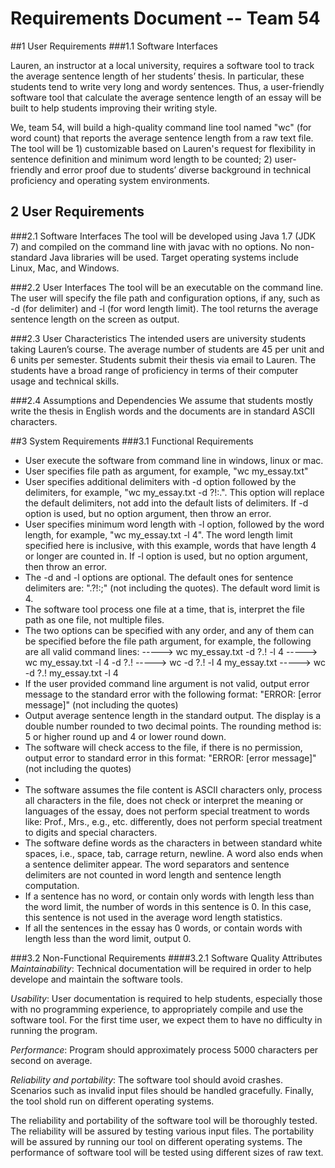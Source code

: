 # **Requirements Document -- Team 54**

##1 User Requirements
###1.1 Software Interfaces

Lauren, an instructor at a local university, requires a software tool to track the average sentence length of her students’ thesis. In particular, these students tend to write very long and wordy sentences. Thus, a user-friendly software tool that calculate the average sentence length of an essay will be built to help students improving their writing style.

We, team 54, will build a high-quality command line tool named "wc" (for word count) that reports the average sentence length from a raw text file. The tool will be 1) customizable based on Lauren's request for flexibility in sentence definition and minimum word length to be counted; 2) user-friendly and error proof due to students’ diverse background in technical proficiency and operating system environments. 

## 2 User Requirements

###2.1 Software Interfaces
The tool will be developed using Java 1.7 (JDK 7) and compiled on the command line with javac with no options. No non-standard Java libraries will be used.  Target operating systems include Linux, Mac, and Windows.

###2.2 User Interfaces
The tool will be an executable on the command line. The user will specify the file path and configuration options, if any, such as -d (for delimiter) and -l (for word length limit). The tool returns the average sentence length on the screen as output. 

###2.3 User Characteristics
The intended users are university students taking Lauren’s course. The average number of students are 45 per unit and 6 units per semester. Students submit their thesis via email to Lauren. The students have a broad range of proficiency in terms of their computer usage and technical skills.

###2.4 Assumptions and Dependencies
We assume that students mostly write the thesis in English words and the documents are in standard ASCII characters.

##3 System Requirements
###3.1 Functional Requirements
- User execute the software from command line in windows, linux or mac.
- User specifies file path as argument, for example, "wc my_essay.txt"
- User specifies additional delimiters with -d option followed by the delimiters, for example, "wc my_essay.txt -d ?!:.". This option will replace the default delimiters, not add into the default lists of delimiters. If -d option is used, but no option argument, then throw an error.
- User specifies minimum word length with -l option, followed by the word length, for example, "wc my_essay.txt -l 4". The word length limit specified here is inclusive, with this example, words that have length 4 or longer are counted in. If -l option is used, but no option argument, then throw an error.
- The -d and -l options are optional. The default ones for sentence delimiters are: ".?!:;" (not including the quotes). The default word limit is 4.
- The software tool process one file at a time, that is, interpret the file path as one file, not multiple files.
- The two options can be specified with any order, and any of them can be specified before the file path argument, for example, the following are all valid command lines:
-----> wc my_essay.txt -d ?.! -l 4
-----> wc my_essay.txt -l 4 -d ?.!
-----> wc -d ?.! -l 4 my_essay.txt
-----> wc -d ?.! my_essay.txt -l 4
- If the user provided command line argument is not valid, output error message to the standard error with the following format: "ERROR: [error message]" (not including the quotes)
- Output average sentence length in the standard output. The display is a double number rounded to two decimal points. The rounding method is: 5 or higher round up and 4 or lower round down.
- The software will check access to the file, if there is no permission, output error to standard error in this format: "ERROR: [error message]" (not including the quotes)
- 
- The software assumes the file content is ASCII characters only, process all characters in the file, does not check or interpret the meaning or languages of the essay, does not perform special treatment to words like: Prof., Mrs., e.g., etc. differently, does not perform special treatment to digits and special characters.
- The software define words as the characters in between standard white spaces, i.e., space, tab, carrage return, newline. A word also ends when a sentence delimiter appear. The word separators and sentence delimiters are not counted in word length and sentence length computation.
- If a sentence has no word, or contain only words with length less than the word limit, the number of words in this sentence is 0. In this case, this sentence is not used in the average word length statistics.
- If all the sentences in the essay has 0 words, or contain words with length less than the word limit, output 0.

###3.2 Non-Functional Requirements
####3.2.1 Software Quality Attributes
*Maintainability*: Technical documentation will be required in order to help develope and maintain the software tools.

*Usability*: User documentation is required to help students, especially those with no programming experience, to appropriately compile and use the software tool. For the first time user, we expect them to have no difficulty in running the program.

*Performance*: Program should approximately process 5000 characters per second on average.

*Reliability and portability*:  The software tool should avoid crashes.  Scenarios such as invalid input files should be handled gracefully.  Finally, the tool shold run on different operating systems.

The reliability and portability of the software tool will be thoroughly tested. The reliability will be assured by testing various input files. The portability will be assured by running our tool on different operating systems. The performance of software tool will be tested using different sizes of raw text.


